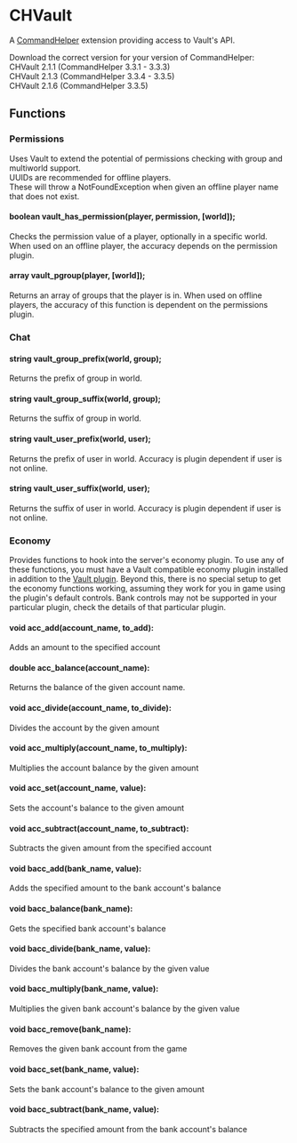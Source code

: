# CHVault
A [CommandHelper](https://github.com/enginehub/CommandHelper) extension providing access to Vault's API.

Download the correct version for your version of CommandHelper:  
CHVault 2.1.1 (CommandHelper 3.3.1 - 3.3.3)  
CHVault 2.1.3 (CommandHelper 3.3.4 - 3.3.5)  
CHVault 2.1.6 (CommandHelper 3.3.5)

## Functions
### Permissions
Uses Vault to extend the potential of permissions checking with group and multiworld support.  
UUIDs are recommended for offline players.  
These will throw a NotFoundException when given an offline player name that does not exist.

#### boolean vault_has_permission(player, permission, [world]);
Checks the permission value of a player, optionally in a specific world.
When used on an offline player, the accuracy depends on the permission plugin.

#### array vault_pgroup(player, [world]);
Returns an array of groups that the player is in. When used on offline players,
the accuracy of this function is dependent on the permissions plugin.

### Chat

#### string vault_group_prefix(world, group);
Returns the prefix of group in world.

#### string vault_group_suffix(world, group);
Returns the suffix of group in world.

#### string vault_user_prefix(world, user);
Returns the prefix of user in world. Accuracy is plugin dependent if user is not online.

#### string vault_user_suffix(world, user);
Returns the suffix of user in world. Accuracy is plugin dependent if user is not online.

### Economy
Provides functions to hook into the server's economy plugin. To use any of these functions, you must
have a Vault compatible economy plugin installed in addition to the [Vault plugin](https://github.com/MilkBowl/Vault).
Beyond this, there is no special setup to get the economy functions working,
assuming they work for you in game using the plugin's default controls.
Bank controls may not be supported in your particular plugin, check the details of that particular plugin.

#### void acc\_add(account\_name, to\_add):
Adds an amount to the specified account

#### double acc\_balance(account\_name):
Returns the balance of the given account name.

#### void acc\_divide(account\_name, to\_divide):
Divides the account by the given amount

#### void acc\_multiply(account\_name, to\_multiply):
Multiplies the account balance by the given amount

#### void acc\_set(account\_name, value):
Sets the account's balance to the given amount

#### void acc\_subtract(account\_name, to\_subtract):
Subtracts the given amount from the specified account

#### void bacc\_add(bank\_name, value):
Adds the specified amount to the bank account's balance

#### void bacc\_balance(bank\_name):
Gets the specified bank account's balance

#### void bacc\_divide(bank\_name, value):
Divides the bank account's balance by the given value

#### void bacc\_multiply(bank\_name, value):
Multiplies the given bank account's balance by the given value

#### void bacc\_remove(bank\_name):
Removes the given bank account from the game

#### void bacc\_set(bank\_name, value):
Sets the bank account's balance to the given amount

#### void bacc\_subtract(bank\_name, value):
Subtracts the specified amount from the bank account's balance

